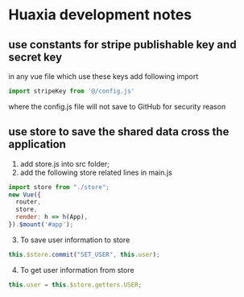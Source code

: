 # Huaxia development notes

## use constants for stripe publishable key and secret key
in any vue file which use these keys add following import
```js
import stripeKey from '@/config.js'
```
where the config.js file will not save to GitHub for security reason

## use store to save the shared data cross the application
1. add store.js into src folder;
2. add the following store related lines in main.js
```js
import store from "./store";
new Vue({
  router,
  store,
  render: h => h(App),
}).$mount('#app');
```
3. To save user information to store
```js
this.$store.commit("SET_USER", this.user);
```

4. To get user information from store
```js
this.user = this.$store.getters.USER;
```